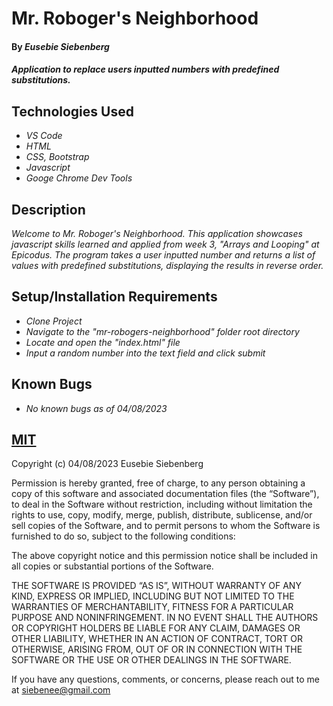 # Mr. Roboger's Neighborhood

#### By _Eusebie Siebenberg_

#### _Application to replace users inputted numbers with predefined substitutions._


## Technologies Used

* _VS Code_
* _HTML_
* _CSS, Bootstrap_
* _Javascript_
* _Googe Chrome Dev Tools_

## Description

_Welcome to Mr. Roboger's Neighborhood. This application showcases javascript skills learned and applied from week 3, "Arrays and Looping" at Epicodus. The program takes a user inputted number and returns a list of values with predefined substitutions, displaying the results in reverse order._

## Setup/Installation Requirements

* _Clone Project_
* _Navigate to the "mr-robogers-neighborhood" folder root directory_
* _Locate and open the "index.html" file_
* _Input a random number into the text field and click submit_

## Known Bugs

* _No known bugs as of 04/08/2023_

## [MIT](https://opensource.org/license/mit/)

Copyright (c) 04/08/2023 Eusebie Siebenberg

Permission is hereby granted, free of charge, to any person obtaining a copy of this software and associated documentation files (the “Software”), to deal in the Software without restriction, including without limitation the rights to use, copy, modify, merge, publish, distribute, sublicense, and/or sell copies of the Software, and to permit persons to whom the Software is furnished to do so, subject to the following conditions:

The above copyright notice and this permission notice shall be included in all copies or substantial portions of the Software.

THE SOFTWARE IS PROVIDED “AS IS”, WITHOUT WARRANTY OF ANY KIND, EXPRESS OR IMPLIED, INCLUDING BUT NOT LIMITED TO THE WARRANTIES OF MERCHANTABILITY, FITNESS FOR A PARTICULAR PURPOSE AND NONINFRINGEMENT. IN NO EVENT SHALL THE AUTHORS OR COPYRIGHT HOLDERS BE LIABLE FOR ANY CLAIM, DAMAGES OR OTHER LIABILITY, WHETHER IN AN ACTION OF CONTRACT, TORT OR OTHERWISE, ARISING FROM, OUT OF OR IN CONNECTION WITH THE SOFTWARE OR THE USE OR OTHER DEALINGS IN THE SOFTWARE.

If you have any questions, comments, or concerns, please reach out to me at siebenee@gmail.com